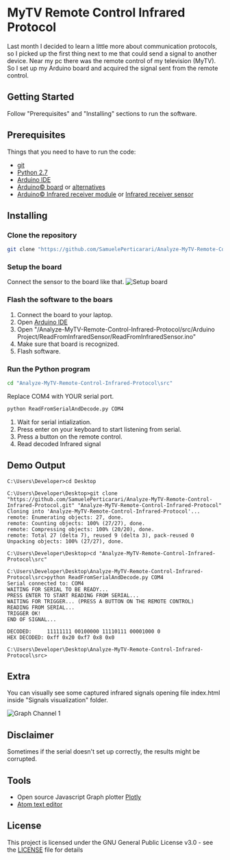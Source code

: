 # MyTV Remote Control Infrared Protocol

Last month I decided to learn a little more about communication protocols, so I picked up the first thing next to me that could send a signal to another device. Near my pc there was the remote control of my television (MyTV). So I set up my Arduino board and acquired the signal sent from the remote control.

## Getting Started

Follow "Prerequisites" and "Installing" sections to run the software.

## Prerequisites

Things that you need to have to run the code:
* [git](https://git-scm.com/downloads)
* [Python 2.7](https://www.python.org/downloads/)
* [Arduino IDE](https://www.arduino.cc/en/Main/Software)
* [Arduino© board](https://www.arduino.cc/en/Main/Boards) or [alternatives](https://en.wikipedia.org/wiki/List_of_Arduino_boards_and_compatible_systems)
* [Arduino© Infrared receiver module](https://www.ebay.it/itm/2PCS-X-VS1838B-IR-Infrarot-Empfanger-Modul-Infrared-Sensor-For-Arduino/352569939258?hash=item5216ce553a:g:-zUAAOSwZKlcPpIz) or [Infrared receiver sensor](https://www.ebay.it/itm/3-Pezzi-38Khz-Universal-IR-Infrared-Receiver-TL1838-VS1838B-arduino-compatibile/252815426074?hash=item3adcf9421a:g:MlUAAOSwjL5ZLDJK)

## Installing

### Clone the repository

```bash
git clone "https://github.com/SamuelePerticarari/Analyze-MyTV-Remote-Control-Infrared-Protocol.git" "Analyze-MyTV-Remote-Control-Infrared-Protocol"
```

### Setup the board
Connect the sensor to the board like that.
![Setup board](https://raw.githubusercontent.com/SamuelePerticarari/Analyze-MyTV-Remote-Control-Infrared-Protocol/master/setup-img/setup.png "Setup board")

### Flash the software to the boars
1.  Connect the board to your laptop.
2.  Open [Arduino IDE](https://www.arduino.cc/en/Main/Software)
3.  Open "/Analyze-MyTV-Remote-Control-Infrared-Protocol/src/Arduino Project/ReadFromInfraredSensor/ReadFromInfraredSensor.ino"
4.  Make sure that board is recognized.
5.  Flash software.

### Run the Python program

```bash
cd "Analyze-MyTV-Remote-Control-Infrared-Protocol\src"
```
Replace COM4 with YOUR serial port.
```bash
python ReadFromSerialAndDecode.py COM4
```
1.  Wait for serial intialization.
2.  Press enter on your keyboard to start listening from serial.
3.  Press a button on the remote control.
4.  Read decoded Infrared signal


## Demo Output

```
C:\Users\Developer>cd Desktop

C:\Users\Developer\Desktop>git clone "https://github.com/SamuelePerticarari/Analyze-MyTV-Remote-Control-Infrared-Protocol.git" "Analyze-MyTV-Remote-Control-Infrared-Protocol"
Cloning into 'Analyze-MyTV-Remote-Control-Infrared-Protocol'...
remote: Enumerating objects: 27, done.
remote: Counting objects: 100% (27/27), done.
remote: Compressing objects: 100% (20/20), done.
remote: Total 27 (delta 7), reused 9 (delta 3), pack-reused 0
Unpacking objects: 100% (27/27), done.

C:\Users\Developer\Desktop>cd "Analyze-MyTV-Remote-Control-Infrared-Protocol\src"

C:\Users\Developer\Desktop\Analyze-MyTV-Remote-Control-Infrared-Protocol\src>python ReadFromSerialAndDecode.py COM4
Serial connected to: COM4
WAITING FOR SERIAL TO BE READY...
PRESS ENTER TO START READING FROM SERIAL...
WAITING FOR TRIGGER... (PRESS A BUTTON ON THE REMOTE CONTROL)
READING FROM SERIAL...
TRIGGER OK!
END OF SIGNAL...

DECODED:     11111111 00100000 11110111 00001000 0
HEX DECODED: 0xff 0x20 0xf7 0x8 0x0

C:\Users\Developer\Desktop\Analyze-MyTV-Remote-Control-Infrared-Protocol\src>
```

## Extra

You can visually see some captured infrared signals opening file index.html inside "Signals visualization" folder.

![Graph Channel 1](https://raw.githubusercontent.com/SamuelePerticarari/Analyze-MyTV-Remote-Control-Infrared-Protocol/master/Signals%20visualization/sample/Channel%201.png)

## Disclaimer

Sometimes if the serial doesn't set up correctly, the results might be corrupted.

## Tools
* Open source Javascript Graph plotter [Plotly](https://plot.ly/javascript/)
* [Atom text editor](https://atom.io/)

## License

This project is licensed under the GNU General Public License v3.0 - see the [LICENSE](LICENSE) file for details
